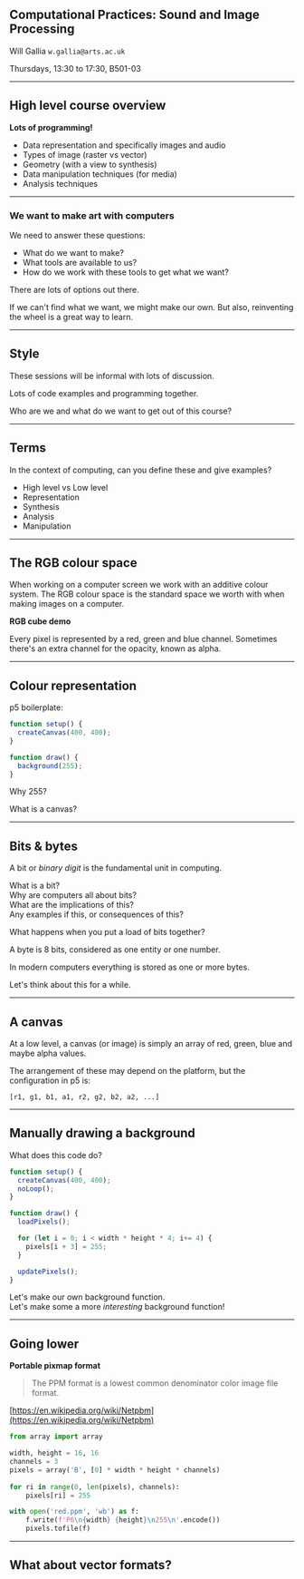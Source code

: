 ## Computational Practices: Sound and Image Processing

Will Gallia `w.gallia@arts.ac.uk`

Thursdays, 13:30 to 17:30, B501-03

---

## High level course overview

**Lots of programming!**

* Data representation and specifically images and audio
* Types of image (raster vs vector)
* Geometry (with a view to synthesis)
* Data manipulation techniques (for media)
* Analysis techniques

---

### We want to make art with computers

We need to answer these questions:

* What do we want to make?
* What tools are available to us?
* How do we work with these tools to get what we want?

There are lots of options out there.

If we can't find what we want, we might make our own. But also, reinventing the wheel is a great way to learn.

---

## Style

These sessions will be informal with lots of discussion.

Lots of code examples and programming together.

Who are we and what do we want to get out of this course?

---

## Terms

In the context of computing, can you define these and give examples?

* High level vs Low level
* Representation
* Synthesis
* Analysis
* Manipulation

---

## The RGB colour space

When working on a computer screen we work with an additive colour system. The RGB colour space is the standard space we worth with when making images on a computer.

**RGB cube demo**

Every pixel is represented by a red, green and blue channel. Sometimes there's an extra channel for the opacity, known as alpha.

---

## Colour representation

p5 boilerplate:

```js
function setup() {
  createCanvas(400, 400);
}

function draw() {
  background(255);
}
```

Why 255?

What is a canvas?

---

## Bits & bytes

A bit or *binary digit* is the fundamental unit in computing.

What is a bit?  
Why are computers all about bits?  
What are the implications of this?  
Any examples if this, or consequences of this?

What happens when you put a load of bits together?

A byte is 8 bits, considered as one entity or one number.

In modern computers everything is stored as one or more bytes.

Let's think about this for a while.

---

## A canvas

At a low level, a canvas (or image) is simply an array of red, green, blue and maybe alpha values.

The arrangement of these may depend on the platform, but the configuration in p5 is:

`[r1, g1, b1, a1, r2, g2, b2, a2, ...]`

---

## Manually drawing a background

What does this code do?

```js
function setup() {
  createCanvas(400, 400);
  noLoop();
}

function draw() {
  loadPixels();

  for (let i = 0; i < width * height * 4; i+= 4) {
    pixels[i + 3] = 255;
  }

  updatePixels();
}
```

Let's make our own background function.  
Let's make some a more *interesting* background function!

---

## Going lower

**Portable pixmap format**

> The PPM format is a lowest common denominator color image file format.

[https://en.wikipedia.org/wiki/Netpbm](https://en.wikipedia.org/wiki/Netpbm)

```python
from array import array

width, height = 16, 16
channels = 3
pixels = array('B', [0] * width * height * channels)
    
for ri in range(0, len(pixels), channels):
    pixels[ri] = 255

with open('red.ppm', 'wb') as f:
    f.write(f'P6\n{width} {height}\n255\n'.encode())
    pixels.tofile(f)
```

---

## What about vector formats?



